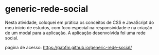 # generic-rede-social
Nesta atividade, coloquei em prática os conceitos de CSS e JavaScript do meu inicio de estudos, com foco especial na responsividade e na criação de um modal para a aplicação. 
A aplicação desenvolvida foi uma rede social.

pagina de acesso:
https://gabfm.github.io/generic-rede-social/
